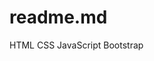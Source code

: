 # readme.md
<i class="fab fa-html5"></i> HTML
<i class="fab fa-css3"></i> CSS
<i class="fab fa-js"></i> JavaScript
<i class="fab fa-bootstrap"></i> Bootstrap
